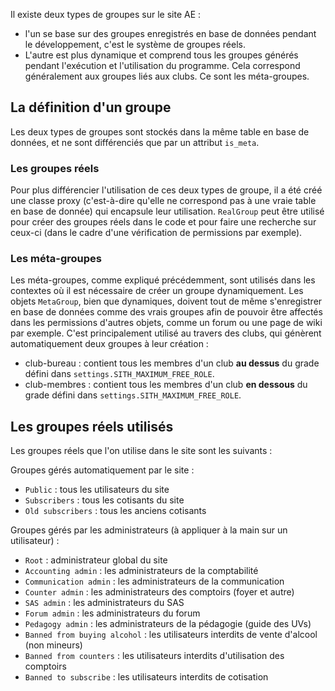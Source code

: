 Il existe deux types de groupes sur le site AE :

- l'un se base sur des groupes enregistrés en base de données pendant le développement,
  c'est le système de groupes réels.
- L'autre est plus dynamique et comprend tous les groupes générés
  pendant l'exécution et l'utilisation du programme.
  Cela correspond généralement aux groupes liés aux clubs. 
  Ce sont les méta-groupes.

## La définition d'un groupe

Les deux types de groupes sont stockés dans la même table
en base de données, et ne sont différenciés que par un attribut `is_meta`.

### Les groupes réels

Pour plus différencier l'utilisation de ces deux types de groupe,
il a été créé une classe proxy 
(c'est-à-dire qu'elle ne correspond pas à une vraie table en base de donnée)
qui encapsule leur utilisation. 
`RealGroup` peut être utilisé pour créer des groupes réels dans le code
et pour faire une recherche sur ceux-ci
(dans le cadre d'une vérification de permissions par exemple).

### Les méta-groupes

Les méta-groupes, comme expliqué précédemment,
sont utilisés dans les contextes où il est nécessaire de créer un groupe dynamiquement.
Les objets `MetaGroup`, bien que dynamiques, doivent tout de même s'enregistrer
en base de données comme des vrais groupes afin de pouvoir être affectés 
dans les permissions d'autres objets, comme un forum ou une page de wiki par exemple.
C'est principalement utilisé au travers des clubs,
qui génèrent automatiquement deux groupes à leur création :

- club-bureau : contient tous les membres d'un club **au dessus**
  du grade défini dans `settings.SITH_MAXIMUM_FREE_ROLE`.
- club-membres : contient tous les membres d'un club 
  **en dessous** du grade défini dans `settings.SITH_MAXIMUM_FREE_ROLE`.


## Les groupes réels utilisés

Les groupes réels que l'on utilise dans le site sont les suivants :

Groupes gérés automatiquement par le site :

- `Public` : tous les utilisateurs du site
- `Subscribers` : tous les cotisants du site
- `Old subscribers` : tous les anciens cotisants

Groupes gérés par les administrateurs (à appliquer à la main sur un utilisateur) :

- `Root` : administrateur global du site
- `Accounting admin` : les administrateurs de la comptabilité
- `Communication admin` : les administrateurs de la communication
- `Counter admin` : les administrateurs des comptoirs (foyer et autre)
- `SAS admin` : les administrateurs du SAS
- `Forum admin` : les administrateurs du forum
- `Pedagogy admin` : les administrateurs de la pédagogie (guide des UVs)
- `Banned from buying alcohol` : les utilisateurs interdits de vente d'alcool (non mineurs)
- `Banned from counters` : les utilisateurs interdits d'utilisation des comptoirs
- `Banned to subscribe` : les utilisateurs interdits de cotisation


